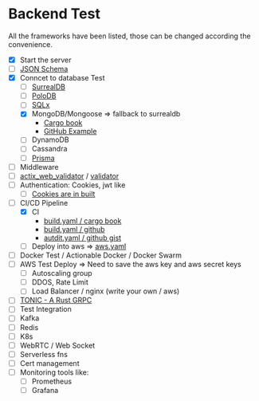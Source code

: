 # Backend Test

All the frameworks have been listed, those can be changed according the convenience.
- [x] Start the server
- [ ] [JSON Schema](https://docs.rs/jsonschema/latest/jsonschema/)
- [x] Conncet to database Test
    - [ ] [SurrealDB](https://surrealdb.com/docs/sdk/rust)
    - [ ] [PoloDB](https://www.polodb.org/)
    - [ ] [SQLx](https://github.com/launchbadge/sqlx)
    - [x] MongoDB/Mongoose => fallback to surrealdb
        - [Cargo book](https://docs.rs/mongodb/3.3.0/mongodb/#web-framework-examples)
        - [GitHub Example](https://github.com/actix/examples/tree/master/databases/mongodb)
    - [ ] DynamoDB
    - [ ] Cassandra
    - [ ] [Prisma](https://prisma.brendonovich.dev/)
- [ ] Middleware
- [ ] [actix_web_validator](https://docs.rs/actix-web-validator/latest/actix_web_validator/) / [validator](https://github.com/Keats/validator)
- [ ] Authentication: Cookies, jwt like
    - [ ] [Cookies are in built](https://docs.rs/actix-web/latest/actix_web/)
- [ ] CI/CD Pipeline
    - [x] CI 
        - [build.yaml / cargo book](https://doc.rust-lang.org/cargo/guide/continuous-integration.html)
        - [build.yaml / github](https://github.com/actions/starter-workflows/blob/main/ci/rust.yml)
        - [autdit.yaml / github gist](https://gist.github.com/LukeMathWalker/5ae1107432ce283310c3e601fac915f3)
    - [ ] Deploy into aws => [aws.yaml](https://github.com/actions/starter-workflows/blob/main/deployments/aws.yml)
- [ ] Docker Test / Actionable Docker / Docker Swarm
- [ ] AWS Test Deploy => Need to save the aws key and aws secret keys 
    - [ ] Autoscaling group
    - [ ] DDOS, Rate Limit
    - [ ] Load Balancer / nginx (write your own / aws)
- [ ] [TONIC - A Rust GRPC](https://github.com/hyperium/tonic)
- [ ] Test Integration
- [ ] Kafka
- [ ] Redis
- [ ] K8s
- [ ] WebRTC / Web Socket
- [ ] Serverless fns
- [ ] Cert management
- [ ] Monitoring tools like:
    - [ ] Prometheus
    - [ ] Grafana
